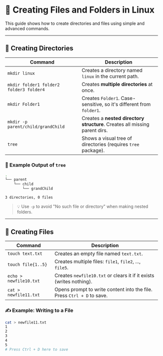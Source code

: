 # 📁 Creating Files and Folders in Linux

This guide shows how to create directories and files using simple and advanced commands.

---

## 📂 Creating Directories

| Command                                 | Description                                                                 |
|-----------------------------------------|-----------------------------------------------------------------------------|
| `mkdir linux`                           | Creates a directory named `linux` in the current path.                      |
| `mkdir folder1 folder2 folder3 folder4`| Creates **multiple directories** at once.                                   |
| `mkdir Folder1`                         | Creates `Folder1`. Case-sensitive, so it's different from `folder1`.        |
| `mkdir -p parent/child/grandChild`      | Creates a **nested directory structure**. Creates all missing parent dirs.  |
| `tree`                                  | Shows a visual tree of directories (requires `tree` package).               |

### 🌳 Example Output of `tree`

```bash
.
└── parent
    └── child
        └── grandChild

3 directories, 0 files
```


> 💡 Use `-p` to avoid "No such file or directory" when making nested folders.

---

## 📄 Creating Files

| Command                 | Description                                                              |
|-------------------------|--------------------------------------------------------------------------|
| `touch text.txt`        | Creates an empty file named `text.txt`.                                 |
| `touch file{1..5}`      | Creates multiple files: `file1`, `file2`, ..., `file5`.                  |
| `echo > newfile10.txt`  | Creates `newfile10.txt` or clears it if it exists (writes nothing).      |
| `cat > newfile11.txt`   | Opens prompt to write content into the file. Press `Ctrl + D` to save.   |

### ✍️ Example: Writing to a File
```bash
cat > newfile11.txt
1
2
3
4
5
# Press Ctrl + D here to save
